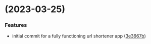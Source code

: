 #  (2023-03-25)


### Features

* initial commit for a fully functioning url shortener app ([3e3667b](https://github.com/w19andrian/tuyul/commit/3e3667bdd34207404155fe132ba61a096ee484dd))



